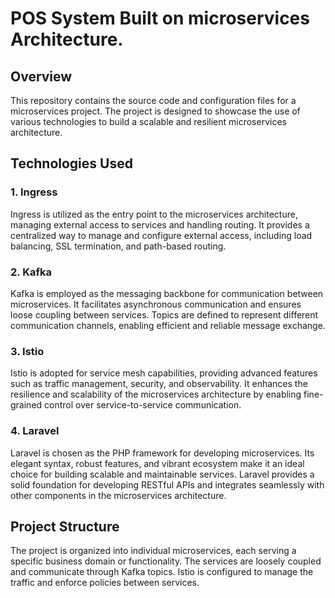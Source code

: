 # POS System Built on microservices Architecture.
## Overview

This repository contains the source code and configuration files for a microservices project. The project is designed to showcase the use of various technologies to build a scalable and resilient microservices architecture.

## Technologies Used

### 1. Ingress

Ingress is utilized as the entry point to the microservices architecture, managing external access to services and handling routing. It provides a centralized way to manage and configure external access, including load balancing, SSL termination, and path-based routing.

### 2. Kafka

Kafka is employed as the messaging backbone for communication between microservices. It facilitates asynchronous communication and ensures loose coupling between services. Topics are defined to represent different communication channels, enabling efficient and reliable message exchange.

### 3. Istio

Istio is adopted for service mesh capabilities, providing advanced features such as traffic management, security, and observability. It enhances the resilience and scalability of the microservices architecture by enabling fine-grained control over service-to-service communication.

### 4. Laravel

Laravel is chosen as the PHP framework for developing microservices. Its elegant syntax, robust features, and vibrant ecosystem make it an ideal choice for building scalable and maintainable services. Laravel provides a solid foundation for developing RESTful APIs and integrates seamlessly with other components in the microservices architecture.

## Project Structure

The project is organized into individual microservices, each serving a specific business domain or functionality. The services are loosely coupled and communicate through Kafka topics. Istio is configured to manage the traffic and enforce policies between services.



